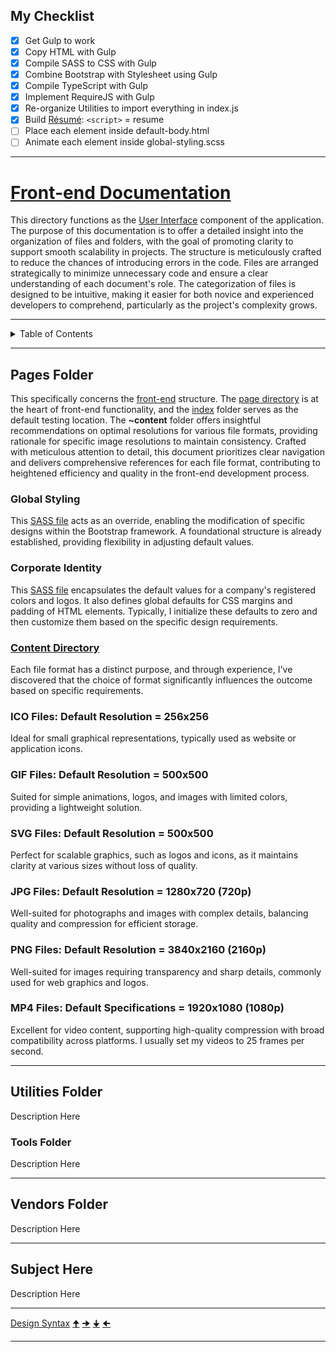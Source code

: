 ## My Checklist

- [x] Get Gulp to work
- [x] Copy HTML with Gulp
- [x] Compile SASS to CSS with Gulp
- [x] Combine Bootstrap with Stylesheet using Gulp
- [x] Compile TypeScript with Gulp
- [x] Implement RequireJS with Gulp
- [x] Re-organize Utilities to import everything in index.js
- [x] Build [Résumé](https://www.youtube.com/watch?v=sQoiM7i5Nqc&list=PLejxfgwRYhwC0ffw3dtP-p-lKD2mYkD2r&index=1&t=128s): `<script>` = resume
- [ ] Place each element inside default-body.html
- [ ] Animate each element inside global-styling.scss

---

# [Front-end Documentation](https://github.com/TertiusRoach/development-portfolio_2.00)

This directory functions as the [User Interface](https://en.wikipedia.org/wiki/User_interface) component of the application. The purpose of this documentation is to offer a detailed insight into the organization of files and folders, with the goal of promoting clarity to support smooth scalability in projects. The structure is meticulously crafted to reduce the chances of introducing errors in the code. Files are arranged strategically to minimize unnecessary code and ensure a clear understanding of each document's role. The categorization of files is designed to be intuitive, making it easier for both novice and experienced developers to comprehend, particularly as the project's complexity grows.

---

<details>
  <summary>Table of Contents</summary>
    <ol>
        <li>
            <a href="#pages-folder">Pages Folder</a>
            <ul>
                <li>
                    <a href="#global-styling">Global Styling</a>
                </li>
                <li>
                    <a href="#corporate-identity">Corporate Identity</a>
                </li>
                <li>
                    <a href="#content-directory">Content Directory</a>
                </li>
            </ul>
        </li>
        <li>
            <a href="#utilities-folder">Utilities Folder</a>
            <ul>
               <li>
                    <a href="#tools-folder">Tools Folder</a>
                </li>
            </ul>
        </li>
        <li>
            <a href="#vendors-folder">Vendors Folder</a>
        </li>
        <li>
            <a href="#subject-here">Subject Here</a>
        </li>
        <li>
            <a href="#my-checklist">My Checklist</a>
        </li>
    </ol>
</details>

---

## Pages Folder

This specifically concerns the [front-end](https://github.com/TertiusRoach/development-portfolio_2.00/tree/main/src/front-end) structure. The [page directory](https://github.com/TertiusRoach/development-portfolio_2.00/tree/main/src/front-end/pages) is at the heart of front-end functionality, and the [index](https://github.com/TertiusRoach/development-portfolio_2.00/tree/main/src/front-end/pages/index) folder serves as the default testing location. The **~content** folder offers insightful recommendations on optimal resolutions for various file formats, providing rationale for specific image resolutions to maintain consistency. Crafted with meticulous attention to detail, this document prioritizes clear navigation and delivers comprehensive references for each file format, contributing to heightened efficiency and quality in the front-end development process.

### Global Styling

This [SASS file](https://github.com/TertiusRoach/development-portfolio_2.00/blob/main/src/front-end/pages/global-styling.scss) acts as an override, enabling the modification of specific designs within the Bootstrap framework. A foundational structure is already established, providing flexibility in adjusting default values.

### Corporate Identity

This [SASS file](https://github.com/TertiusRoach/development-portfolio_2.00/blob/main/src/front-end/pages/corporate-identity.scss) encapsulates the default values for a company's registered colors and logos. It also defines global defaults for CSS margins and padding of HTML elements. Typically, I initialize these defaults to zero and then customize them based on the specific design requirements.

### [Content Directory](https://github.com/TertiusRoach/development-portfolio_2.00/tree/main/src/front-end/pages/index/~content)

Each file format has a distinct purpose, and through experience, I've discovered that the choice of format significantly influences the outcome based on specific requirements.

### ICO Files: Default Resolution = **256x256**

Ideal for small graphical representations, typically used as website or application icons.

### GIF Files: Default Resolution = **500x500**

Suited for simple animations, logos, and images with limited colors, providing a lightweight solution.

### SVG Files: Default Resolution = **500x500**

Perfect for scalable graphics, such as logos and icons, as it maintains clarity at various sizes without loss of quality.

### JPG Files: Default Resolution = **1280x720 (720p)**

Well-suited for photographs and images with complex details, balancing quality and compression for efficient storage.

### PNG Files: Default Resolution = **3840x2160 (2160p)**

Well-suited for images requiring transparency and sharp details, commonly used for web graphics and logos.

### MP4 Files: Default Specifications = **1920x1080 (1080p)**

Excellent for video content, supporting high-quality compression with broad compatibility across platforms. I usually set my videos to 25 frames per second.

---

## Utilities Folder

Description Here

### Tools Folder

Description Here

---

## Vendors Folder

Description Here

---

## Subject Here

Description Here

---

[Design Syntax](https://www.compart.com/en/unicode/block/U+25A0)
[🠉](https://www.compart.com/en/unicode/U+1F809)
[🠊](https://www.compart.com/en/unicode/U+1F80A)
[🠋](https://www.compart.com/en/unicode/U+1F80B)
[🠈](https://www.compart.com/en/unicode/U+1F808)

---

